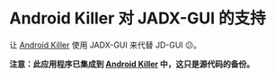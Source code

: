 # Android Killer 对 JADX-GUI 的支持

让 [Android Killer](../../../android-killer) 使用 JADX-GUI 来代替 JD-GUI 😕。

**注意：此应用程序已集成到 [Android Killer](../../../android-killer) 中，这只是源代码的备份。**
